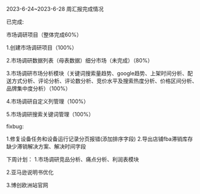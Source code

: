 2023-6-24~2023-6-28 周汇报完成情况

已完成:

市场调研项目（整体完成60%）

1.创建市场调研项目（100%）

2.市场调研数据列表（母表数据）细分市场（未完成）（80%）

3.市场调研市场分析模块（关键词搜索量趋势、google趋势、上架时间分析、配送方式分析、评论分析、评论数分析、竞价水平及搜索热度分析、价格区间分析、品牌集中度分析）（100%）

4.市场调研自定义列管理（100%）

5.市场调研搜索关键词管理（100%）

fixbug:

1.修复设备任务和设备运行记录分页报错(添加排序字段)
2.导出店铺fba滞销库存缺少滞销解决方案、解决时间字段

下周计划：
1.市场调研竞品分析、痛点分析、利润表模块

2.亚马逊说明书优化

3.博创欧洲站官网